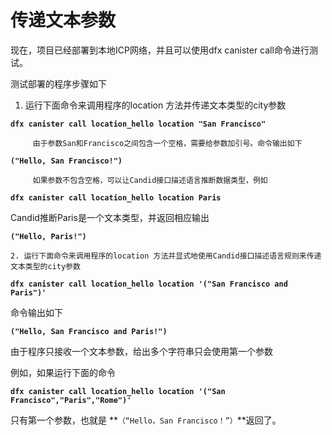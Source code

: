 # 传递文本参数

现在，项目已经部署到本地ICP网络，并且可以使用dfx canister call命令进行测试。

测试部署的程序步骤如下

1. 运行下面命令来调用程序的location 方法并传递文本类型的city参数

**`dfx canister call location_hello location "San Francisco"`**

         由于参数San和Francisco之间包含一个空格，需要给参数加引号。命令输出如下

**`("Hello, San Francisco!")`**

         如果参数不包含空格，可以让Candid接口描述语言推断数据类型，例如

**`dfx canister call location_hello location Paris`**

 Candid推断Paris是一个文本类型，并返回相应输出

**`("Hello, Paris!")`**

    2. 运行下面命令来调用程序的location 方法并显式地使用Candid接口描述语言规则来传递文本类型的city参数

**`dfx canister call location_hello location '("San Francisco and Paris")'`**

命令输出如下

**`("Hello, San Francisco and Paris!")`**

由于程序只接收一个文本参数，给出多个字符串只会使用第一个参数

例如，如果运行下面的命令

**`dfx canister call location_hello location '("San Francisco","Paris","Rome")'`**

 只有第一个参数，也就是 **`（“Hello，San Francisco！”）`**返回了。

